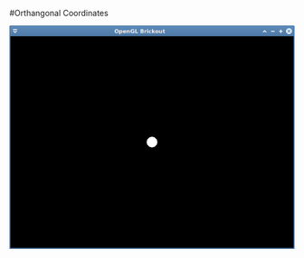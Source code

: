 #Orthangonal Coordinates

![alt tag](https://github.com/kion-dgl/Brickout/blob/master/03_orthangonal_coords/output.png?raw=true)
